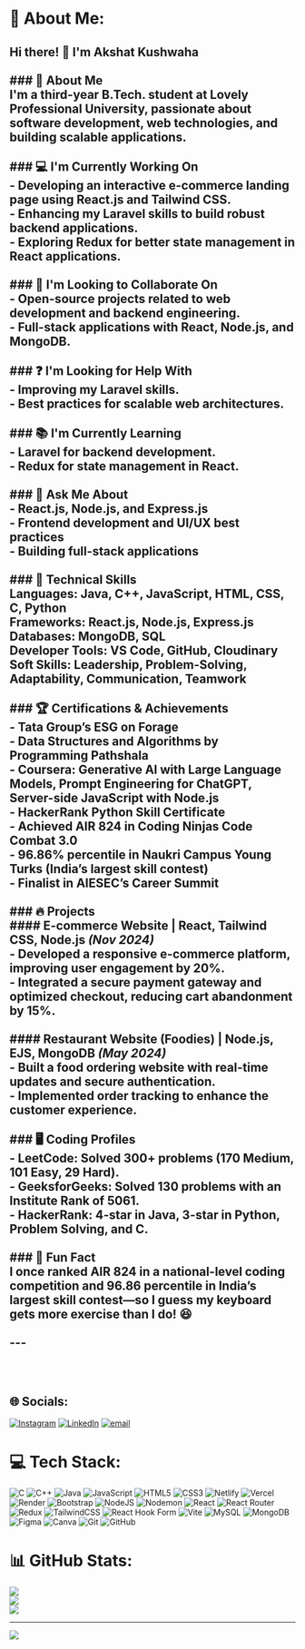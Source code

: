 # 💫 About Me:
## Hi there! 👋 I'm Akshat Kushwaha<br><br>### 🚀 About Me<br>I'm a third-year B.Tech. student at Lovely Professional University, passionate about software development, web technologies, and building scalable applications.  <br><br>### 💻 I'm Currently Working On<br>- Developing an interactive **e-commerce landing page** using React.js and Tailwind CSS.  <br>- Enhancing my **Laravel** skills to build robust backend applications.  <br>- Exploring **Redux** for better state management in React applications.  <br><br>### 🤝 I'm Looking to Collaborate On<br>- Open-source projects related to **web development** and **backend engineering**.  <br>- **Full-stack applications** with React, Node.js, and MongoDB.  <br><br>### ❓ I'm Looking for Help With<br>- Improving my **Laravel** skills.  <br>- Best practices for **scalable web architectures**.  <br><br>### 📚 I'm Currently Learning<br>- **Laravel** for backend development.  <br>- **Redux** for state management in React.  <br><br>### 💬 Ask Me About<br>- **React.js, Node.js, and Express.js**  <br>- **Frontend development and UI/UX best practices**  <br>- **Building full-stack applications**  <br><br>### 🎯 Technical Skills<br>**Languages:** Java, C++, JavaScript, HTML, CSS, C, Python  <br>**Frameworks:** React.js, Node.js, Express.js  <br>**Databases:** MongoDB, SQL  <br>**Developer Tools:** VS Code, GitHub, Cloudinary  <br>**Soft Skills:** Leadership, Problem-Solving, Adaptability, Communication, Teamwork  <br><br>### 🏆 Certifications & Achievements<br>- **Tata Group’s ESG on Forage**  <br>- **Data Structures and Algorithms by Programming Pathshala**  <br>- **Coursera:** Generative AI with Large Language Models, Prompt Engineering for ChatGPT, Server-side JavaScript with Node.js  <br>- **HackerRank Python Skill Certificate**  <br>- **Achieved AIR 824** in Coding Ninjas Code Combat 3.0  <br>- **96.86% percentile** in Naukri Campus Young Turks (India’s largest skill contest)  <br>- **Finalist** in AIESEC’s Career Summit  <br><br>### 🔥 Projects<br>#### E-commerce Website | React, Tailwind CSS, Node.js *(Nov 2024)*<br>- Developed a **responsive** e-commerce platform, improving user engagement by **20%**.  <br>- Integrated a **secure payment gateway** and optimized checkout, reducing cart abandonment by **15%**.  <br><br>#### Restaurant Website (Foodies) | Node.js, EJS, MongoDB *(May 2024)*<br>- Built a **food ordering website** with real-time updates and secure authentication.  <br>- Implemented **order tracking** to enhance the customer experience.  <br><br>### 🖥️ Coding Profiles<br>- **LeetCode:** Solved **300+ problems** (170 Medium, 101 Easy, 29 Hard).  <br>- **GeeksforGeeks:** Solved **130 problems** with an **Institute Rank of 5061**.  <br>- **HackerRank:** 4-star in Java, 3-star in Python, Problem Solving, and C.  <br><br>### 🎉 Fun Fact<br>I once ranked **AIR 824** in a national-level coding competition and **96.86 percentile** in India’s largest skill contest—so I guess my keyboard gets more exercise than I do! 😆  <br><br>---<br><br><br>


## 🌐 Socials:
[![Instagram](https://img.shields.io/badge/Instagram-%23E4405F.svg?logo=Instagram&logoColor=white)](https://instagram.com/akshat_2217) [![LinkedIn](https://img.shields.io/badge/LinkedIn-%230077B5.svg?logo=linkedin&logoColor=white)](https://linkedin.com/in/akshat-kushwaha) [![email](https://img.shields.io/badge/Email-D14836?logo=gmail&logoColor=white)](mailto:akshatkushwaha7oct2003@gmail.com) 

# 💻 Tech Stack:
![C](https://img.shields.io/badge/c-%2300599C.svg?style=for-the-badge&logo=c&logoColor=white) ![C++](https://img.shields.io/badge/c++-%2300599C.svg?style=for-the-badge&logo=c%2B%2B&logoColor=white) ![Java](https://img.shields.io/badge/java-%23ED8B00.svg?style=for-the-badge&logo=openjdk&logoColor=white) ![JavaScript](https://img.shields.io/badge/javascript-%23323330.svg?style=for-the-badge&logo=javascript&logoColor=%23F7DF1E) ![HTML5](https://img.shields.io/badge/html5-%23E34F26.svg?style=for-the-badge&logo=html5&logoColor=white) ![CSS3](https://img.shields.io/badge/css3-%231572B6.svg?style=for-the-badge&logo=css3&logoColor=white) ![Netlify](https://img.shields.io/badge/netlify-%23000000.svg?style=for-the-badge&logo=netlify&logoColor=#00C7B7) ![Vercel](https://img.shields.io/badge/vercel-%23000000.svg?style=for-the-badge&logo=vercel&logoColor=white) ![Render](https://img.shields.io/badge/Render-%46E3B7.svg?style=for-the-badge&logo=render&logoColor=white) ![Bootstrap](https://img.shields.io/badge/bootstrap-%238511FA.svg?style=for-the-badge&logo=bootstrap&logoColor=white) ![NodeJS](https://img.shields.io/badge/node.js-6DA55F?style=for-the-badge&logo=node.js&logoColor=white) ![Nodemon](https://img.shields.io/badge/NODEMON-%23323330.svg?style=for-the-badge&logo=nodemon&logoColor=%BBDEAD) ![React](https://img.shields.io/badge/react-%2320232a.svg?style=for-the-badge&logo=react&logoColor=%2361DAFB) ![React Router](https://img.shields.io/badge/React_Router-CA4245?style=for-the-badge&logo=react-router&logoColor=white) ![Redux](https://img.shields.io/badge/redux-%23593d88.svg?style=for-the-badge&logo=redux&logoColor=white) ![TailwindCSS](https://img.shields.io/badge/tailwindcss-%2338B2AC.svg?style=for-the-badge&logo=tailwind-css&logoColor=white) ![React Hook Form](https://img.shields.io/badge/React%20Hook%20Form-%23EC5990.svg?style=for-the-badge&logo=reacthookform&logoColor=white) ![Vite](https://img.shields.io/badge/vite-%23646CFF.svg?style=for-the-badge&logo=vite&logoColor=white) ![MySQL](https://img.shields.io/badge/mysql-4479A1.svg?style=for-the-badge&logo=mysql&logoColor=white) ![MongoDB](https://img.shields.io/badge/MongoDB-%234ea94b.svg?style=for-the-badge&logo=mongodb&logoColor=white) ![Figma](https://img.shields.io/badge/figma-%23F24E1E.svg?style=for-the-badge&logo=figma&logoColor=white) ![Canva](https://img.shields.io/badge/Canva-%2300C4CC.svg?style=for-the-badge&logo=Canva&logoColor=white) ![Git](https://img.shields.io/badge/git-%23F05033.svg?style=for-the-badge&logo=git&logoColor=white) ![GitHub](https://img.shields.io/badge/github-%23121011.svg?style=for-the-badge&logo=github&logoColor=white)
# 📊 GitHub Stats:
![](https://github-readme-stats.vercel.app/api?username=Akshat1224&theme=dark&hide_border=false&include_all_commits=false&count_private=false)<br/>
![](https://nirzak-streak-stats.vercel.app/?user=Akshat1224&theme=dark&hide_border=false)<br/>
![](https://github-readme-stats.vercel.app/api/top-langs/?username=Akshat1224&theme=dark&hide_border=false&include_all_commits=false&count_private=false&layout=compact)

---
[![](https://visitcount.itsvg.in/api?id=Akshat1224&icon=0&color=0)](https://visitcount.itsvg.in)

<!-- Proudly created with GPRM ( https://gprm.itsvg.in ) -->
